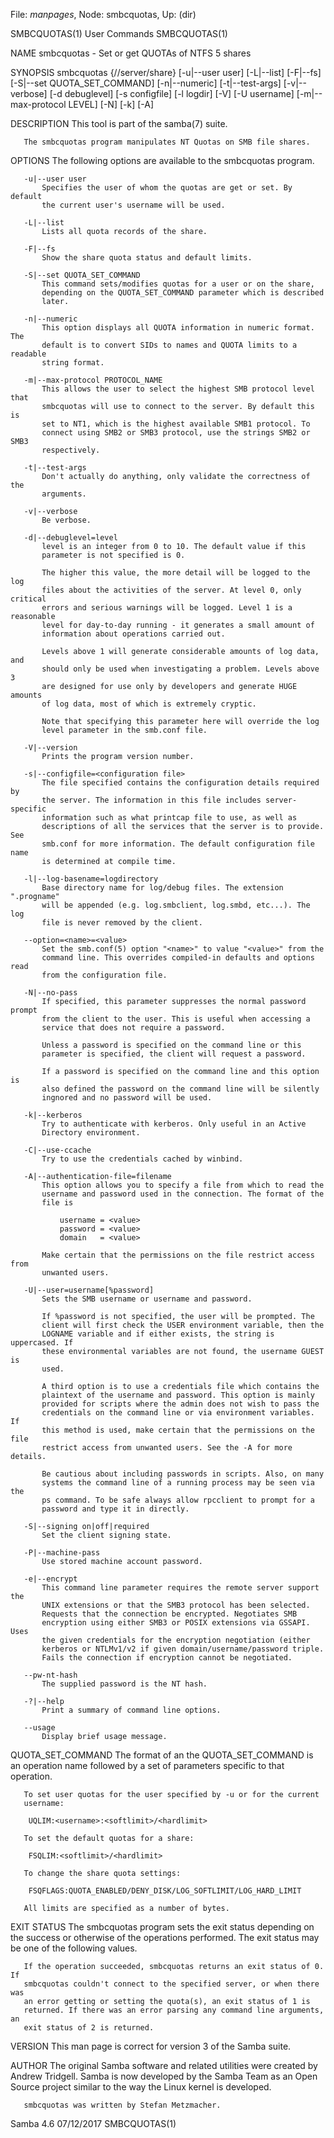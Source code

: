 File: *manpages*,  Node: smbcquotas,  Up: (dir)

SMBCQUOTAS(1)                    User Commands                   SMBCQUOTAS(1)



NAME
       smbcquotas - Set or get QUOTAs of NTFS 5 shares

SYNOPSIS
       smbcquotas {//server/share} [-u|--user user] [-L|--list] [-F|--fs]
        [-S|--set QUOTA_SET_COMMAND] [-n|--numeric] [-t|--test-args]
        [-v|--verbose] [-d debuglevel] [-s configfile] [-l logdir] [-V]
        [-U username] [-m|--max-protocol LEVEL] [-N] [-k] [-A]

DESCRIPTION
       This tool is part of the samba(7) suite.

       The smbcquotas program manipulates NT Quotas on SMB file shares.

OPTIONS
       The following options are available to the smbcquotas program.

       -u|--user user
           Specifies the user of whom the quotas are get or set. By default
           the current user's username will be used.

       -L|--list
           Lists all quota records of the share.

       -F|--fs
           Show the share quota status and default limits.

       -S|--set QUOTA_SET_COMMAND
           This command sets/modifies quotas for a user or on the share,
           depending on the QUOTA_SET_COMMAND parameter which is described
           later.

       -n|--numeric
           This option displays all QUOTA information in numeric format. The
           default is to convert SIDs to names and QUOTA limits to a readable
           string format.

       -m|--max-protocol PROTOCOL_NAME
           This allows the user to select the highest SMB protocol level that
           smbcquotas will use to connect to the server. By default this is
           set to NT1, which is the highest available SMB1 protocol. To
           connect using SMB2 or SMB3 protocol, use the strings SMB2 or SMB3
           respectively.

       -t|--test-args
           Don't actually do anything, only validate the correctness of the
           arguments.

       -v|--verbose
           Be verbose.

       -d|--debuglevel=level
           level is an integer from 0 to 10. The default value if this
           parameter is not specified is 0.

           The higher this value, the more detail will be logged to the log
           files about the activities of the server. At level 0, only critical
           errors and serious warnings will be logged. Level 1 is a reasonable
           level for day-to-day running - it generates a small amount of
           information about operations carried out.

           Levels above 1 will generate considerable amounts of log data, and
           should only be used when investigating a problem. Levels above 3
           are designed for use only by developers and generate HUGE amounts
           of log data, most of which is extremely cryptic.

           Note that specifying this parameter here will override the log
           level parameter in the smb.conf file.

       -V|--version
           Prints the program version number.

       -s|--configfile=<configuration file>
           The file specified contains the configuration details required by
           the server. The information in this file includes server-specific
           information such as what printcap file to use, as well as
           descriptions of all the services that the server is to provide. See
           smb.conf for more information. The default configuration file name
           is determined at compile time.

       -l|--log-basename=logdirectory
           Base directory name for log/debug files. The extension ".progname"
           will be appended (e.g. log.smbclient, log.smbd, etc...). The log
           file is never removed by the client.

       --option=<name>=<value>
           Set the smb.conf(5) option "<name>" to value "<value>" from the
           command line. This overrides compiled-in defaults and options read
           from the configuration file.

       -N|--no-pass
           If specified, this parameter suppresses the normal password prompt
           from the client to the user. This is useful when accessing a
           service that does not require a password.

           Unless a password is specified on the command line or this
           parameter is specified, the client will request a password.

           If a password is specified on the command line and this option is
           also defined the password on the command line will be silently
           ingnored and no password will be used.

       -k|--kerberos
           Try to authenticate with kerberos. Only useful in an Active
           Directory environment.

       -C|--use-ccache
           Try to use the credentials cached by winbind.

       -A|--authentication-file=filename
           This option allows you to specify a file from which to read the
           username and password used in the connection. The format of the
           file is

               username = <value>
               password = <value>
               domain   = <value>

           Make certain that the permissions on the file restrict access from
           unwanted users.

       -U|--user=username[%password]
           Sets the SMB username or username and password.

           If %password is not specified, the user will be prompted. The
           client will first check the USER environment variable, then the
           LOGNAME variable and if either exists, the string is uppercased. If
           these environmental variables are not found, the username GUEST is
           used.

           A third option is to use a credentials file which contains the
           plaintext of the username and password. This option is mainly
           provided for scripts where the admin does not wish to pass the
           credentials on the command line or via environment variables. If
           this method is used, make certain that the permissions on the file
           restrict access from unwanted users. See the -A for more details.

           Be cautious about including passwords in scripts. Also, on many
           systems the command line of a running process may be seen via the
           ps command. To be safe always allow rpcclient to prompt for a
           password and type it in directly.

       -S|--signing on|off|required
           Set the client signing state.

       -P|--machine-pass
           Use stored machine account password.

       -e|--encrypt
           This command line parameter requires the remote server support the
           UNIX extensions or that the SMB3 protocol has been selected.
           Requests that the connection be encrypted. Negotiates SMB
           encryption using either SMB3 or POSIX extensions via GSSAPI. Uses
           the given credentials for the encryption negotiation (either
           kerberos or NTLMv1/v2 if given domain/username/password triple.
           Fails the connection if encryption cannot be negotiated.

       --pw-nt-hash
           The supplied password is the NT hash.

       -?|--help
           Print a summary of command line options.

       --usage
           Display brief usage message.

QUOTA_SET_COMMAND
       The format of an the QUOTA_SET_COMMAND is an operation name followed by
       a set of parameters specific to that operation.

       To set user quotas for the user specified by -u or for the current
       username:

        UQLIM:<username>:<softlimit>/<hardlimit>

       To set the default quotas for a share:

        FSQLIM:<softlimit>/<hardlimit>

       To change the share quota settings:

        FSQFLAGS:QUOTA_ENABLED/DENY_DISK/LOG_SOFTLIMIT/LOG_HARD_LIMIT

       All limits are specified as a number of bytes.

EXIT STATUS
       The smbcquotas program sets the exit status depending on the success or
       otherwise of the operations performed. The exit status may be one of
       the following values.

       If the operation succeeded, smbcquotas returns an exit status of 0. If
       smbcquotas couldn't connect to the specified server, or when there was
       an error getting or setting the quota(s), an exit status of 1 is
       returned. If there was an error parsing any command line arguments, an
       exit status of 2 is returned.

VERSION
       This man page is correct for version 3 of the Samba suite.

AUTHOR
       The original Samba software and related utilities were created by
       Andrew Tridgell. Samba is now developed by the Samba Team as an Open
       Source project similar to the way the Linux kernel is developed.

       smbcquotas was written by Stefan Metzmacher.



Samba 4.6                         07/12/2017                     SMBCQUOTAS(1)
